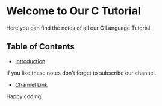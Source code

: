 # Welcome to Our C Tutorial
Here you can find the notes of all our C Language Tutorial

## Table of Contents
- [Introduction](https://studio.youtube.com/channel/UCVOoprPE3gpCgWBPE-0am1w)

If you like these notes don't forget to subscribe our channel.
- [Channel Link](https://studio.youtube.com/channel/UCVOoprPE3gpCgWBPE-0am1w)

Happy coding!
